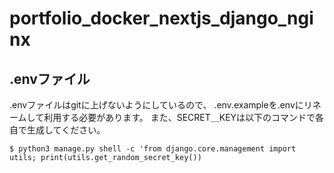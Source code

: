# portfolio_docker_nextjs_django_nginx

## .envファイル
.envファイルはgitに上げないようにしているので、
.env.exampleを.envにリネームして利用する必要があります。
また、SECRET＿KEYは以下のコマンドで各自で生成してください。

    $ python3 manage.py shell -c 'from django.core.management import utils; print(utils.get_random_secret_key())


